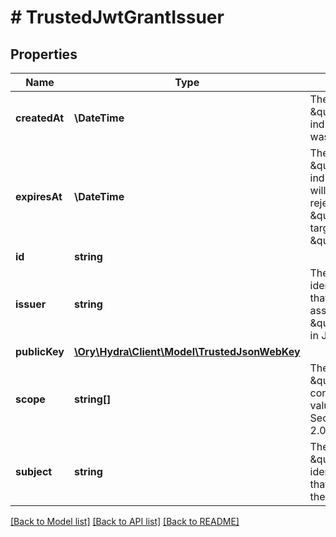 # # TrustedJwtGrantIssuer

## Properties

Name | Type | Description | Notes
------------ | ------------- | ------------- | -------------
**createdAt** | **\DateTime** | The \&quot;created_at\&quot; indicates, when grant was created. | [optional]
**expiresAt** | **\DateTime** | The \&quot;expires_at\&quot; indicates, when grant will expire, so we will reject assertion from \&quot;issuer\&quot; targeting \&quot;subject\&quot;. | [optional]
**id** | **string** |  | [optional]
**issuer** | **string** | The \&quot;issuer\&quot; identifies the principal that issued the JWT assertion (same as \&quot;iss\&quot; claim in JWT). | [optional]
**publicKey** | [**\Ory\Hydra\Client\Model\TrustedJsonWebKey**](TrustedJsonWebKey.md) |  | [optional]
**scope** | **string[]** | The \&quot;scope\&quot; contains list of scope values (as described in Section 3.3 of OAuth 2.0 [RFC6749]) | [optional]
**subject** | **string** | The \&quot;subject\&quot; identifies the principal that is the subject of the JWT. | [optional]

[[Back to Model list]](../../README.md#models) [[Back to API list]](../../README.md#endpoints) [[Back to README]](../../README.md)
